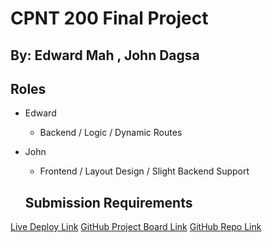 # CPNT 200 Final Project

## By: Edward Mah , John Dagsa

## Roles

- Edward 
  - Backend / Logic / Dynamic Routes

- John 
  - Frontend / Layout Design / Slight Backend Support

  ## Submission Requirements

[Live Deploy Link](https://cpnt-200-final-git-main-edwardm825-gmailcom.vercel.app/)
[GitHub Project Board Link](https://github.com/users/edwardm8/projects/3/views/1)
[GitHub Repo Link](https://github.com/edwardm8/cpnt-200-final)

